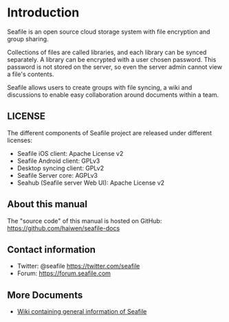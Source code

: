 # Introduction

Seafile is an open source cloud storage system with file encryption and group sharing.

Collections of files are called libraries, and each library can be synced
separately. A library can be encrypted with a user chosen password. This
password is not stored on the server, so even the server admin cannot view a
file's contents.

Seafile allows users to create groups with file syncing, a wiki and discussions to
enable easy collaboration around documents within a team.

## LICENSE

The different components of Seafile project are released under different licenses:

- Seafile iOS client: Apache License v2
- Seafile Android client: GPLv3
- Desktop syncing client: GPLv2
- Seafile Server core: AGPLv3
- Seahub (Seafile server Web UI): Apache License v2

## About this manual

The "source code" of this manual is hosted on GitHub: https://github.com/haiwen/seafile-docs

## Contact information

* Twitter: @seafile https://twitter.com/seafile
* Forum: https://forum.seafile.com

## More Documents

* [Wiki containing general information of Seafile](https://seacloud.cc/group/3/wiki/)
